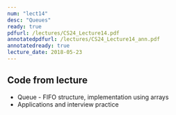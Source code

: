 ```yaml
---
num: "lect14"
desc: "Queues"
ready: true
pdfurl: /lectures/CS24_Lecture14.pdf
annotatedpdfurl: /lectures/CS24_Lecture14_ann.pdf
annotatedready: true
lecture_date: 2018-05-23
---
```



## Code from lecture

* Queue - FIFO structure, implementation using arrays
* Applications and interview practice
